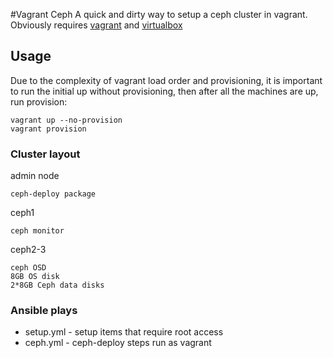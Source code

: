 #Vagrant Ceph
A quick and dirty way to setup a ceph cluster in vagrant.
Obviously requires [vagrant](http://vagrantup.com) and [virtualbox](http://virtualbox.org)
## Usage

Due to the complexity of vagrant load order and provisioning, it is important to run the initial up without provisioning, then after all the machines are up, run provision:

	vagrant up --no-provision
	vagrant provision
### Cluster layout
admin node

	ceph-deploy package
	
ceph1
	
	ceph monitor
	
ceph2-3
	
	ceph OSD
	8GB OS disk
	2*8GB Ceph data disks

### Ansible plays

* setup.yml - setup items that require root access
* ceph.yml - ceph-deploy steps run as vagrant